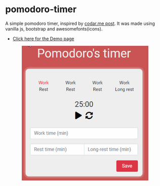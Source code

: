 # pomodoro-timer
A simple pomodoro timer, inspired by [codar.me post](https://www.instagram.com/p/B_FGSBmAxfZ/).
It was made using vanilla js, bootstrap and awesomefonts(icons).
- [Click here for the Demo page](https://m4ycon.github.io/pomodoro-timer/)
<p align="center">
  <a href="https://m4ycon.github.io/pomodoro-timer/">
    <img src="https://github.com/m4ycon/pomodoro-timer/blob/master/pomodoro-example.gif" width="400">
  </a>
</p>
